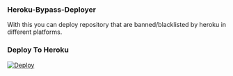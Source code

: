 ### Heroku-Bypass-Deployer

With this you can deploy repository that are banned/blacklisted by heroku in different platforms.

### Deploy To Heroku

[![Deploy](https://www.herokucdn.com/deploy/button.svg)](https://heroku.com/deploy)
